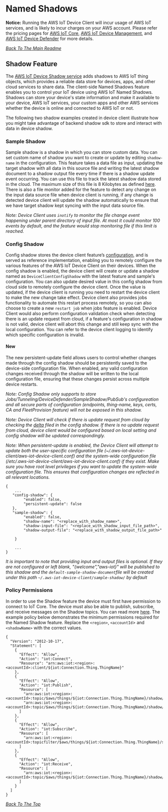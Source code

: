 # Named Shadows
 **Notice:** Running the AWS IoT Device Client will incur usage of AWS IoT services, and is likely to incur charges on your AWS account. Please refer the pricing pages for [AWS IoT Core](https://aws.amazon.com/iot-core/pricing/), [AWS IoT Device Management](https://aws.amazon.com/iot-device-management/pricing/), and [AWS IoT Device Defender](https://aws.amazon.com/iot-device-defender/pricing/) for more details.

[*Back To The Main Readme*](../../../README.md)


## Shadow Feature
The [AWS IoT Device Shadow service](https://docs.aws.amazon.com/iot/latest/developerguide/iot-device-shadows.html) adds shadows to AWS IoT thing objects, which provides a reliable data store for devices, apps, and other cloud services to share data. The client-side Named Shadows feature enables you to control your IoT device using AWS IoT Named Shadows. Shadows can store your device's state information and make it available to your device, AWS IoT services, your custom  apps and other AWS services whether the device is online and connected to AWS IoT or not.

The following two shadow examples created in device client illustrate how you might take advantage of backend shadow sdk to store and interact with data in device shadow.

### Sample Shadow
Sample shadow is a shadow in which you can store custom data. You can set custom name of shadow you want to create or update by editing `shadow-name` in the configuration. This feature takes a data file as input, updating the target shadow with all data in this source file and writing the latest shadow document to a shadow output file every time if there is a shadow update event occurring. You can use this file to track the latest shadow data stored in the cloud. The maximum size of this file is 8 Kilobytes as defined [here](https://docs.aws.amazon.com/general/latest/gr/iot-core.html#device-shadow-limits).
There is also a file monitor added for the feature to detect any change on the input data source file when device client is running, if any change is detected device client will update the shadow automatically to ensure that we have target shadow kept syncing with the input data source file.

*Note: Device Client uses `inotify` to monitor the file change event happening under parent directory of input file. At most it could monitor 100 events by default, and the feature would stop monitoring file if this limit is reached.*

### Config Shadow
Config shadow stores the device client feature’s [configuration](https://github.com/awslabs/aws-iot-device-client/blob/main/config-template.json), and is served as reference implementation, enabling you to remotely configure the various features of the AWS IoT Device Client on their devices.
When the config shadow is enabled, the device client will create or update a shadow named as `DeviceClientConfigShadow` with the latest feature and sample's configuration.
You can also update desired value in this config shadow from cloud side to remotely configure the device client. Once the value is updated, if the device client is running you need to restart the device client to make the new change take effect. Device client also provides jobs functionality to automate this restart process remotely, so you can also choose to create a new `restart job` when jobs feature is enabled.
Device Client would also perform configuration validation check when detecting there is an update request from cloud, if a feature's configuration in shadow is not valid, device client will abort this change and still keep sync with the local configuration. You can refer to the device client logging to identify which specific configuration is invalid. 

#### New
The new persistent-update field allows users to control whether changes made through the config shadow should be persistently saved to the device-side configuration file. When enabled, any valid configuration changes received through the shadow will be written to the local configuration file, ensuring that these changes persist across multiple device restarts.

*Note: Config Shadow only supports to store Jobs/Tunneling/DeviceDefender/SampleShadow/PubSub's configureation and all secure parts of configuration (endpoints, thing-name, keys, certs, CA and FleetProvision feature) will not be exposed in this shadow.*

*Note: Device Client will check if there is update request from cloud by checking the [delta](https://docs.aws.amazon.com/iot/latest/developerguide/device-shadow-mqtt.html#update-delta-pub-sub-topic) filed in the config shadow. If there is no update request from cloud, device client would be configured based on local setting and config shadow will be updated correspondingly.*

*Note: When persistent-update is enabled, the Device Client will attempt to update both the user-specific configuration file (~/.aws-iot-device-client/aws-iot-device-client.conf) and the system-wide configuration file (/etc/.aws-iot-device-client/aws-iot-device-client.conf) if they exist. Make sure you have root level privileges if you want to update the system-wide configuration file. This ensures that configuration changes are reflected in all relevant locations.*

```
{
    ...
   "config-shadow": {
        "enabled": false,
        "persistent-update": false
   },
   "sample-shadow": {
        "enabled": false,
        "shadow-name": "<replace_with_shadow_name>",
        "shadow-input-file": "<replace_with_shadow_input_file_path>",
        "shadow-output-file": "<replace_with_shadow_output_file_path>"
	
    }
	
    ...
}
```
*It is important to note that providing input and output files is optional.  If they are not configured or left blank, "{welcome","aws-iot}" will be published to this shadow and the `default-sample-shadow-document`file will be created under this path `~/.aws-iot-device-client/sample-shadow/` by default*

### Policy Permissions
In order to use the Shadow feature the device must first have permission to connect to IoT Core.
The device must also be able to publish, subscribe, and receive messages on the Shadow topics. You can read more [here](https://docs.aws.amazon.com/iot/latest/developerguide/device-shadow-mqtt.html).
The example policy below demonstrates the minimum permissions required for the Named Shadow feature. 
Replace the `<region>`, `<accountId`> and `<shadowName>` with the correct values.
```
{
  "Version": "2012-10-17",
  "Statement": [
    {
      "Effect": "Allow",
      "Action": "iot:Connect",
      "Resource": "arn:aws:iot:<region>:<accountId>:client/${iot:Connection.Thing.ThingName}"
    },
    {
      "Effect": "Allow",
      "Action": "iot:Publish",
      "Resource": [
        "arn:aws:iot:<region>:<accountId>:topic/$aws/things/${iot:Connection.Thing.ThingName}/shadow/name/<shadowName>/get",
        "arn:aws:iot:<region>:<accountId>:topic/$aws/things/${iot:Connection.Thing.ThingName}/shadow/name/<shadowName>/update"
      ]
    },
    {
      "Effect": "Allow",
      "Action": "iot:Subscribe",
      "Resource": [
        "arn:aws:iot:<region>:<accountId>:topicfilter/$aws/things/${iot:Connection.Thing.ThingName}/shadow/name/<shadowName>*"
      ]
    },
    {
      "Effect": "Allow",
      "Action": "iot:Receive",
      "Resource": [
        "arn:aws:iot:<region>:<accountId>:topic/$aws/things/${iot:Connection.Thing.ThingName}/shadow/name/<shadowName>/*"
      ]
    }
  ]
}
```
[*Back To The Top*](#Shadow_Feature)
